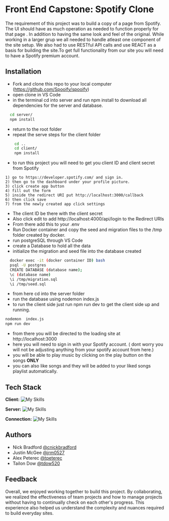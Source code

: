 # Front End Capstone: Spotify Clone

The requirement of this project was to build a copy of a page from Spotify.  The UI should have as much operation as needed to function properly for that page . In addition to having the same look and feel of the original. While working in a larger grup we all needed to handle atleast one component of the site setup.  We also had to use RESTful API calls and use REACT as a basis for building the site.To get full functionality from our site you will need to have a Spotify premium account.




## Installation

- Fork and clone this repo to your local computer (https://github.com/Spooify/spooify)
- open clone in VS Code
- in the terminal cd into server and run npm install to download all dependencies for the server and database.

```bash
  cd server/
  npm install
```

- return to the root folder
- repeat the serve steps for the client folder

```bash
    cd ..
    cd client/
    npm install
```

-  to run this project you will need to get you client ID and client secret from Spotify
```
1) go to https://developer.spotify.com/ and sign in.  
2) then go to the dashboard under your profile picture.
3) click create app button
4) fill out the form
5) inside the redirect URI put http://localhost:3000/callback
6) then click save
7) from the newly created app click settings
```

- The client ID be there with the client secret
- Also click edit to add http://localhost:4000/api/login to the Redirect URIs
- From there add this to your .env   
- Run Docker container and copy the seed and migration files to the /tmp folder created by docker.
- run postgreSQL through VS Code
- create a Database to hold all the data
- initialize the migration and seed file into the database created

```bash
  docker exec -it (docker container ID) bash
  psql -U postgres
  CREATE DATABASE (database name);
  \c (database name)
  \i /tmp/migration.sql
  \i /tmp/seed.sql
```
- from here cd into the server folder
- run the database using nodemon index.js
- to run the client side just run npm run dev to get the client side up and running.

```bash 
nodemon  index.js
npm run dev
```

- from there you will be directed to the loading site at http://localhost:3000
- here you will need to sign in with your Spotify account. ( dont worry you will not be adjusting anything from your spotify account from here.)
- you will be able to play music by clicking on the play button on the songs **ONLY** 
- you can also like songs and they will be added to your liked songs playlist automatically. 


## Tech Stack

**Client:** 
![My Skills](https://skillicons.dev/icons?i=js,html,css,jquery,vscode,vite&theme=dark)

**Server:** 
![My Skills](https://skillicons.dev/icons?i=postgres,nodejs,git,docker&theme=dark)

**Connection:** 
![My Skills](https://skillicons.dev/icons?i=discord&theme=dark)


## Authors

- Nick Bradford [@cnickbradford](https://github.com/cnickbradford)
- Justin McGee [@jrm0527](https://github.com/jrm0527)
- Alex Peterec [@tpeterec](https://www.github.com/tpeterec)
- Tailon Dow [@tdow520](https://www.github.com/tdow520)


## Feedback

Overall, we enjoyed working together to build this project. By collaborating, we realized the effectiveness of team projects and how to manage projects without having to continually check on each other's progress. This experience also helped us understand the complexity and nuances required to build everyday sites.

